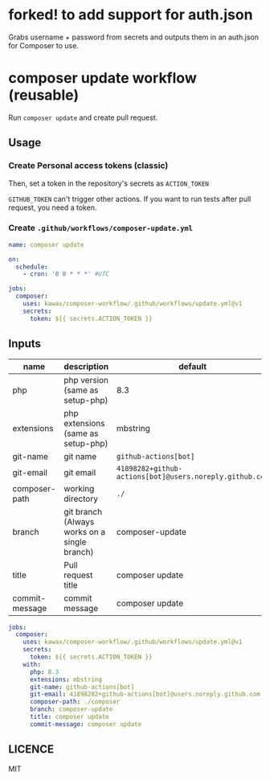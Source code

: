 # forked! to add support for auth.json

Grabs username + password from secrets and outputs them in an auth.json for Composer to use.

# composer update workflow (reusable)

Run `composer update` and create pull request.

## Usage

### Create Personal access tokens (classic)
Then, set a token in the repository's secrets as `ACTION_TOKEN`

`GITHUB_TOKEN` can't trigger other actions. If you want to run tests after pull request, you need a token.

### Create `.github/workflows/composer-update.yml`

```yaml
name: composer update

on:
  schedule:
    - cron: '0 0 * * *' #UTC

jobs:
  composer:
    uses: kawax/composer-workflow/.github/workflows/update.yml@v1
    secrets:
      token: ${{ secrets.ACTION_TOKEN }}
```

## Inputs
| name           | description                                  | default                                                 |
|----------------|----------------------------------------------|---------------------------------------------------------|
| php            | php version (same as setup-php)              | 8.3                                                     |
| extensions     | php extensions (same as setup-php)           | mbstring                                                |
| git-name       | git name                                     | `github-actions[bot]`                                   |
| git-email      | git email                                    | `41898282+github-actions[bot]@users.noreply.github.com` |
| composer-path  | working directory                            | `./`                                                    |
| branch         | git branch (Always works on a single branch) | composer-update                                         |
| title          | Pull request title                           | composer update                                         |
| commit-message | commit message                               | composer update                                         |

```yaml
jobs:
  composer:
    uses: kawax/composer-workflow/.github/workflows/update.yml@v1
    secrets:
      token: ${{ secrets.ACTION_TOKEN }}
    with:
      php: 8.3
      extensions: mbstring
      git-name: github-actions[bot]
      git-email: 41898282+github-actions[bot]@users.noreply.github.com
      composer-path: ./composer
      branch: composer-update
      title: composer update
      commit-message: composer update
```

## LICENCE
MIT

